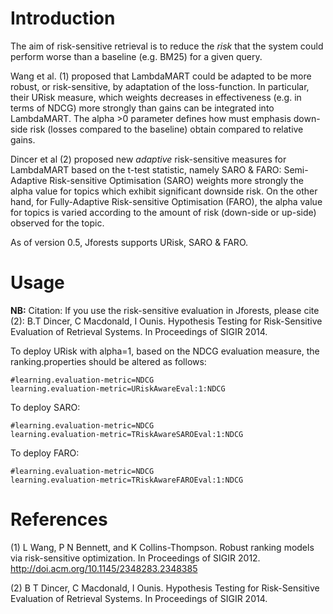 # Introduction #

The aim of risk-sensitive retrieval is to reduce the _risk_ that the system could perform worse than a baseline (e.g. BM25) for a given query.

Wang et al. (1) proposed that LambdaMART could be adapted to be more robust, or risk-sensitive, by adaptation of the loss-function. In particular, their URisk measure, which weights decreases in effectiveness (e.g. in terms of NDCG) more strongly than gains can be integrated into LambdaMART. The alpha >0 parameter defines how must emphasis down-side risk (losses compared to the baseline) obtain compared to relative gains.

Dincer et al (2) proposed new _adaptive_ risk-sensitive measures for LambdaMART based on the t-test statistic, namely SARO & FARO: Semi-Adaptive Risk-sensitive Optimisation (SARO) weights more strongly the alpha value for topics which exhibit significant downside risk. On the other hand, for Fully-Adaptive Risk-sensitive Optimisation (FARO), the alpha value for topics is varied according to the amount of risk (down-side or up-side) observed for the topic.

As of version 0.5, Jforests supports URisk, SARO & FARO.

# Usage #

**NB:** Citation: If you use the risk-sensitive evaluation in Jforests, please cite (2): B.T Dincer, C Macdonald, I Ounis. Hypothesis Testing for Risk-Sensitive Evaluation of Retrieval Systems. In Proceedings of SIGIR 2014.

To deploy URisk with alpha=1, based on the NDCG evaluation measure, the ranking.properties should be altered as follows:
```
#learning.evaluation-metric=NDCG
learning.evaluation-metric=URiskAwareEval:1:NDCG
```

To deploy SARO:
```
#learning.evaluation-metric=NDCG
learning.evaluation-metric=TRiskAwareSAROEval:1:NDCG
```

To deploy FARO:
```
#learning.evaluation-metric=NDCG
learning.evaluation-metric=TRiskAwareFAROEval:1:NDCG
```

# References #
(1) L Wang, P N Bennett, and K Collins-Thompson. Robust ranking models via risk-sensitive optimization. In Proceedings of SIGIR 2012. http://doi.acm.org/10.1145/2348283.2348385

(2) B T Dincer, C Macdonald, I Ounis. Hypothesis Testing for Risk-Sensitive Evaluation of Retrieval Systems. In Proceedings of SIGIR 2014.